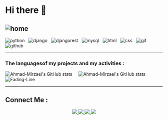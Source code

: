 # Hi there 👋
![home](https://user-images.githubusercontent.com/90236635/232446433-d5540fa2-fe28-4bb8-b929-cdb51fe61336.gif)
---

![python](https://img.shields.io/badge/Python-FFD43B?style=for-the-badge&logo=python&logoColor=blue) &nbsp; ![django](https://img.shields.io/badge/Django-092E20?style=for-the-badge&logo=django&logoColor=green) &nbsp; ![djangorest](https://img.shields.io/badge/django%20rest-ff1709?style=for-the-badge&logo=django&logoColor=white) &nbsp; ![mysql](https://img.shields.io/badge/MySQL-005C84?style=for-the-badge&logo=mysql&logoColor=white) &nbsp; ![html](https://img.shields.io/badge/HTML5-E34F26?style=for-the-badge&logo=html5&logoColor=white) &nbsp; ![css](https://img.shields.io/badge/CSS3-1572B6?style=for-the-badge&logo=css3&logoColor=white) &nbsp; ![git](https://img.shields.io/badge/GIT-E44C30?style=for-the-badge&logo=git&logoColor=white) &nbsp; ![github](https://img.shields.io/badge/GitHub-100000?style=for-the-badge&logo=github&logoColor=white)

---
### The languages ​​of my projects and my activities :
![Ahmad-Mirzaei's GitHub stats](https://github-readme-stats.vercel.app/api/top-langs/?username=Ahmad-Mirzaei&layout=donut) &nbsp; &nbsp; ![Ahmad-Mirzaei's GitHub stats](https://github-readme-stats.vercel.app/api?username=Ahmad-Mirzaei&show_icons=true&theme=merko) 
![Fading-Line](https://user-images.githubusercontent.com/74038190/212284100-561aa473-3905-4a80-b561-0d28506553ee.gif)

---
<h2> Connect Me : </h2>

<p align="center">
  
  <a href="">
    <img src="https://img.shields.io/badge/Instagram-@ahmadmirzaei_-red?logo=instagram" />
  </a>
  <a href="https://t.me/AlephMim/">
    <img src="https://img.shields.io/badge/Telegram-@AlephMim-blue?logo=telegram" />
  </a>
  <a href="https://mail.google.com/">
    <img src="https://img.shields.io/badge/Email-ahmadmirzaei.py@gmail.com-orange?logo=gmail" />
  </a>
  <a href="https://www.linkedin.com/in/ahmad-mirzaei-61416a340/">
    <img src="https://img.shields.io/badge/Linkedin-ahmad-mirzaei-blue?logo=linkedin" />
  </a>
</p>
